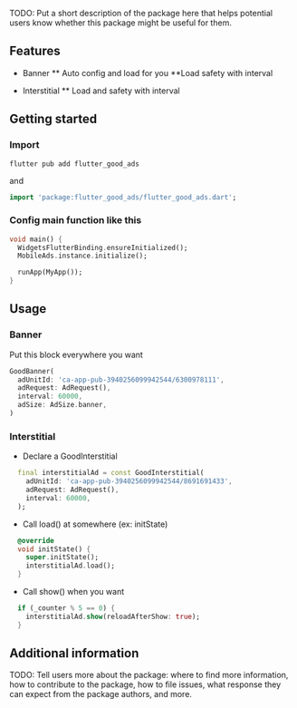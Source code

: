 TODO: Put a short description of the package here that helps potential users
know whether this package might be useful for them.

## Features

* Banner
** Auto config and load for you
**Load safety with interval

* Interstitial
** Load and safety with interval 


## Getting started

### Import
```
flutter pub add flutter_good_ads
```
and
```dart
import 'package:flutter_good_ads/flutter_good_ads.dart';
```

### Config main function like this
```dart
void main() {
  WidgetsFlutterBinding.ensureInitialized();
  MobileAds.instance.initialize();

  runApp(MyApp());
}
```

## Usage

### Banner

Put this block everywhere you want

```dart
GoodBanner(
  adUnitId: 'ca-app-pub-3940256099942544/6300978111',
  adRequest: AdRequest(),
  interval: 60000,
  adSize: AdSize.banner,
)
```

### Interstitial

* Declare a GoodInterstitial
```dart
  final interstitialAd = const GoodInterstitial(
    adUnitId: 'ca-app-pub-3940256099942544/8691691433',
    adRequest: AdRequest(),
    interval: 60000,
  );
```

* Call load() at somewhere (ex: initState)
```dart
  @override
  void initState() {
    super.initState();
    interstitialAd.load();
  }
```

* Call show() when you want
```dart
  if (_counter % 5 == 0) {
    interstitialAd.show(reloadAfterShow: true);
  }
```

## Additional information

TODO: Tell users more about the package: where to find more information, how to 
contribute to the package, how to file issues, what response they can expect 
from the package authors, and more.
